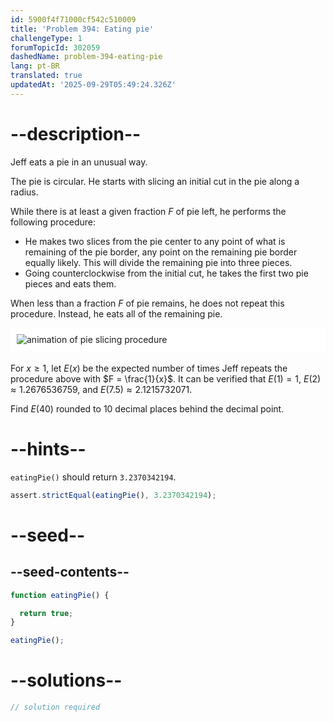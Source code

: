 ```yaml
---
id: 5900f4f71000cf542c510009
title: 'Problem 394: Eating pie'
challengeType: 1
forumTopicId: 302059
dashedName: problem-394-eating-pie
lang: pt-BR
translated: true
updatedAt: '2025-09-29T05:49:24.326Z'
---
```


# --description--

Jeff eats a pie in an unusual way.

The pie is circular. He starts with slicing an initial cut in the pie along a radius.

While there is at least a given fraction $F$ of pie left, he performs the following procedure:

- He makes two slices from the pie center to any point of what is remaining of the pie border, any point on the remaining pie border equally likely. This will divide the remaining pie into three pieces.
- Going counterclockwise from the initial cut, he takes the first two pie pieces and eats them.

When less than a fraction $F$ of pie remains, he does not repeat this procedure. Instead, he eats all of the remaining pie.

<img alt="animation of pie slicing procedure" src="https://cdn.freecodecamp.org/curriculum/project-euler/eating-pie.gif" style="background-color: white; padding: 10px; display: block; margin-right: auto; margin-left: auto; margin-bottom: 1.2rem;">

For $x ≥ 1$, let $E(x)$ be the expected number of times Jeff repeats the procedure above with $F = \frac{1}{x}$. It can be verified that $E(1) = 1$, $E(2) ≈ 1.2676536759$, and $E(7.5) ≈ 2.1215732071$.

Find $E(40)$ rounded to 10 decimal places behind the decimal point.

# --hints--

`eatingPie()` should return `3.2370342194`.

```js
assert.strictEqual(eatingPie(), 3.2370342194);
```

# --seed--

## --seed-contents--

```js
function eatingPie() {

  return true;
}

eatingPie();
```

# --solutions--

```js
// solution required
```
